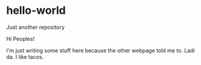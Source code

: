 # hello-world
Just another repository

Hi Peoples!

I'm just writing some stuff here because the other webpage told me to. 
Ladi da. I like tacos.
